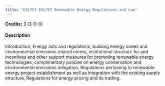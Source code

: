 ```yaml
---
title: "ESL757 ESL757 Renewable Energy Regulations and Law"
---
```

**Credits:** 3 (3-0-0)

#### Description
Introduction, Energy acts and regulations, building energy codes and environmental emissions related norms, institutional structure for and incentives and other support measures for promoting renewable energy technologies, complimentary policies on energy conservation and environmental emissions mitigation, Regulations pertaining to renewable energy project establishment as well as integration with the existing supply structure, Regulations for energy pricing and its trading.
